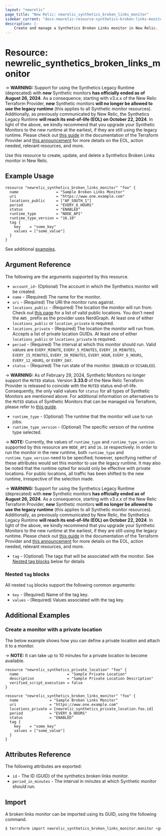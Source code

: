 ```yaml
---
layout: "newrelic"
page_title: "New Relic: newrelic_synthetics_broken_links_monitor"
sidebar_current: "docs-newrelic-resource-synthetics-broken-links-monitor"
description: |-
    Create and manage a Synthetics Broken Links monitor in New Relic.
---
```


# Resource: newrelic\_synthetics\_broken\_links\_monitor

-> **WARNING:** Support for using the Synthetics Legacy Runtime (deprecated) with **new** Synthetic monitors **has officially ended as of August 26, 2024**. As a consequence, starting with v3.x.x of the New Relic Terraform Provider, **new** Synthetic monitors **will no longer be allowed to use the legacy runtime** (this applies to all Synthetic monitor resources). Additionally, as previously communicated by New Relic, the Synthetics Legacy Runtime **will reach its end-of-life (EOL) on October 22, 2024**. In light of the above, we kindly recommend that you upgrade your Synthetic Monitors to the new runtime at the earliest, if they are still using the legacy runtime. Please check out [this guide](https://registry.terraform.io/providers/newrelic/newrelic/latest/docs/guides/synthetics_legacy_runtime_eol_migration_guide) in the documentation of the Terraform Provider and [this announcement](https://forum.newrelic.com/s/hubtopic/aAXPh0000001brxOAA/upcoming-endoflife-legacy-synthetics-runtimes-and-cpm) for more details on the EOL, action needed, relevant resources, and more.

Use this resource to create, update, and delete a Synthetics Broken Links monitor in New Relic.

## Example Usage

```hcl
resource "newrelic_synthetics_broken_links_monitor" "foo" {
  name                 = "Sample Broken Links Monitor"
  uri                  = "https://www.one.example.com"
  locations_public     = ["AP_SOUTH_1"]
  period               = "EVERY_6_HOURS"
  status               = "ENABLED"
  runtime_type         = "NODE_API"
  runtime_type_version = "16.10"
  tag {
    key    = "some_key"
    values = ["some_value"]
  }
}
```
See additional [examples](#additional-examples).

## Argument Reference

The following are the arguments supported by this resource.

* `account_id`- (Optional) The account in which the Synthetics monitor will be created.
* `name` - (Required) The name for the monitor.
* `uri` - (Required) The URI the monitor runs against.
* `locations_public` - (Required) The location the monitor will run from. Check out [this page](https://docs.newrelic.com/docs/synthetics/synthetic-monitoring/administration/synthetic-public-minion-ips/) for a list of valid public locations. You don't need the `AWS_` prefix as the provider uses NerdGraph. At least one of either `locations_public` or `location_private` is required.
* `locations_private` - (Required) The location the monitor will run from. Accepts a list of private location GUIDs. At least one of either `locations_public` or `locations_private` is required.
* `period` - (Required) The interval at which this monitor should run. Valid values are `EVERY_MINUTE`, `EVERY_5_MINUTES`, `EVERY_10_MINUTES`, `EVERY_15_MINUTES`, `EVERY_30_MINUTES`, `EVERY_HOUR`, `EVERY_6_HOURS`, `EVERY_12_HOURS`, or `EVERY_DAY`.
* `status` - (Required) The run state of the monitor. (`ENABLED` or `DISABLED`). 

-> **WARNING:** As of February 29, 2024, Synthetic Monitors no longer support the `MUTED` status. Version **3.33.0** of the New Relic Terraform Provider is released to coincide with the `MUTED` status end-of-life. Consequently, the only valid values for `status` for all types of Synthetic Monitors are mentioned above. For additional information on alternatives to the `MUTED` status of Synthetic Monitors that can be managed via Terraform, please refer to [this guide](https://registry.terraform.io/providers/newrelic/newrelic/latest/docs/guides/upcoming_synthetics_muted_status_eol_guide).
* `runtime_type` - (Optional) The runtime that the monitor will use to run jobs.
* `runtime_type_version` - (Optional) The specific version of the runtime type selected.

-> **NOTE:** Currently, the values of `runtime_type` and `runtime_type_version` supported by this resource are `NODE_API` and `16.10` respectively. In order to run the monitor in the new runtime, both `runtime_type` and `runtime_type_version` need to be specified; however, specifying neither of these attributes would set this monitor to use the legacy runtime. It may also be noted that the runtime opted for would only be effective with private locations. For public locations, all traffic has been shifted to the new runtime, irrespective of the selection made.

-> **WARNING:** Support for using the Synthetics Legacy Runtime (deprecated) with **new** Synthetic monitors **has officially ended as of August 26, 2024**. As a consequence, starting with v3.x.x of the New Relic Terraform Provider, **new** Synthetic monitors **will no longer be allowed to use the legacy runtime** (this applies to all Synthetic monitor resources). Additionally, as previously communicated by New Relic, the Synthetics Legacy Runtime **will reach its end-of-life (EOL) on October 22, 2024**. In light of the above, we kindly recommend that you upgrade your Synthetic Monitors to the new runtime at the earliest, if they are still using the legacy runtime. Please check out [this guide](https://registry.terraform.io/providers/newrelic/newrelic/latest/docs/guides/synthetics_legacy_runtime_eol_migration_guide) in the documentation of the Terraform Provider and [this announcement](https://forum.newrelic.com/s/hubtopic/aAXPh0000001brxOAA/upcoming-endoflife-legacy-synthetics-runtimes-and-cpm) for more details on the EOL, action needed, relevant resources, and more.

* `tag` - (Optional) The tags that will be associated with the monitor. See [Nested tag blocks](#nested-tag-blocks) below for details

### Nested `tag` blocks

All nested `tag` blocks support the following common arguments:

* `key` - (Required) Name of the tag key.
* `values` - (Required) Values associated with the tag key.

## Additional Examples

### Create a monitor with a private location

The below example shows how you can define a private location and attach it to a monitor.

-> **NOTE:** It can take up to 10 minutes for a private location to become available.

```hcl
resource "newrelic_synthetics_private_location" "foo" {
  name                      = "Sample Private Location"
  description               = "Sample Private Location Description"
  verified_script_execution = false
}

resource "newrelic_synthetics_broken_links_monitor" "foo" {
  name              = "Sample Broken Links Monitor"
  uri               = "https://www.one.example.com"
  locations_private = [newrelic_synthetics_private_location.foo.id]
  period            = "EVERY_6_HOURS"
  status            = "ENABLED"
  tag {
    key    = "some_key"
    values = ["some_value"]
  }
}
```

## Attributes Reference

The following attributes are exported:

* `id` - The ID (GUID) of the synthetics broken links monitor.
* `period_in_minutes` - The interval in minutes at which Synthetic monitor should run.

## Import

A broken links monitor can be imported using its GUID, using the following command.

```bash
$ terraform import newrelic_synthetics_broken_links_monitor.monitor <guid>
```